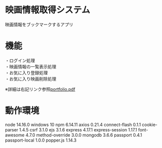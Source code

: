 # 映画情報取得システム
映画情報をブックマークするアプリ

# 機能
・ログイン処理  
・映画情報の一覧表示処理  
・お気に入り登録処理  
・お気に入り映画削除処理

※詳細は右記リンク参照[portfolio.pdf](https://github.com/kenichiiwase/portfolio/files/7109210/portfolio.pdf)

# 動作環境  
node 14.16.0
windows 10
npm 6.14.11
axios 0.21.4
connect-flash 0.1.1
cookie-parser 1.4.5
csrf 3.1.0
ejs 3.1.6
express 4.17.1
express-session 1.17.1
font-awesome 4.7.0
method-override 3.0.0
mongodb 3.6.6
passport 0.4.1
passport-local 1.0.0
popper.js 1.14.3
